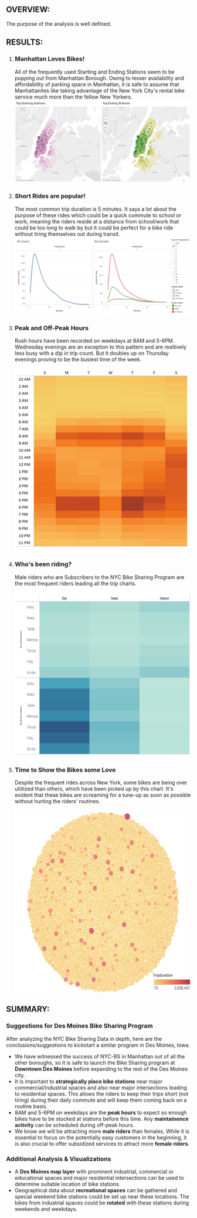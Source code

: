 <h2>OVERVIEW:</h2>
<p>The purpose of the analysis is well defined.</p>

<h2>RESULTS:</h2>
<ol>
    <li>
        <h3>Manhattan Loves Bikes!</h3>
        <p>All of the frequently used Starting and Ending Stations seem to be popping out from Manhattan Borough. Owing to lesser availability and affordability of parking space in Manhattan, it is safe to assume that Manhattanites like taking advantage of the New York City's rental bike service much more than the fellow New Yorkers.
        <img src='https://github.com/yazhcodes/bikesharing/blob/main/Resources/Images/Top%20Stations.png'></img>
    </li>
    <li>
        <h3>Short Rides are popular!</h3>
        <p> The most common trip duration is 5 minutes. It says a lot about the purpose of these rides which could be a quick commute to school or work, meaning the riders reside at a distance from school/work that could be too long to walk by but it could be perfect for a bike ride without tiring themselves out during transit.
        <img src='https://github.com/yazhcodes/bikesharing/blob/main/Resources/Images/Trip%20Duration.png'></img>
    </li>
    <li>
        <h3>Peak and Off-Peak Hours</h3>
        <p>Rush hours have been recorded on weekdays at 8AM and 5-6PM. Wednesday evenings are an exception to this pattern and are realtively less busy with a dip in trip count. But it doubles up on Thursday evenings proving to be the busiest time of the week.</p>
        <div align='center'>
            <img src='https://github.com/yazhcodes/bikesharing/blob/main/Resources/Images/Daily%20Trips%20by%20Hour.png' width=500 height=500></img>
        </div>
    </li>
    <li>
        <h3>Who's been riding?</h3>
        <p>Male riders who are Subscribers to the NYC Bike Sharing Program are the most frequent riders leading all the trip charts.</p>
        <div align='center'>
            <img src='https://github.com/yazhcodes/bikesharing/blob/main/Resources/Images/Daily%20Trips%20by%20User.png' width=700 height=450></img>
        </div>
    </li>
    <li>
        <h3>Time to Show the Bikes some Love</h3>
        <p>Despite the frequent rides across New York, some bikes are being over utiilized than others, which have been picked up by this chart. It's evident that these bikes are screaming for a tune-up as soon as possible without hurting the riders' routines.</p>
        <div align='center'>
            <img src='https://github.com/yazhcodes/bikesharing/blob/main/Resources/Images/Bike%20Utilization.png' width=600 height=500></img>
        </div>
    </li>
</ol>

<h2>SUMMARY:</h2>
<h3>Suggestions for Des Moines Bike Sharing Program</h3>
<p>After analyzing the NYC Bike Sharing Data in depth, here are the conclusions/suggestions to kickstart a similar program in Des Moines, Iowa.</p>
<ul>
    <li>We have witnessed the success of NYC-BS in Manhattan out of all the other boroughs, so it is safe to launch the Bike Sharing program at <strong>Downtown Des Moines</strong> before expanding to the rest of the Des Moines city.</li>
    <li>It is important to <strong>strategically place bike stations</strong> near major commercial/industrial spaces and also near major intersections leading to residential spaces. This allows the riders to keep their trips short (not tiring) during their daily commute and will keep them coming back on a routine basis.</li>
    <li>8AM and 5-6PM on weekdays are the <strong>peak hours</strong> to expect so enough bikes have to be stocked at stations before this time. Any <strong>maintainence activity</strong> can be scheduled during off-peak hours.</li>
    <li>We know we will be attracting more <strong>male riders</strong> than females. While it is essential to focus on the potentially easy customers in the beginning, it is also crucial to offer subsidized services to attract more <strong>female riders</strong>.</li>
</ul>
<h3>Additional Analysis & Visualizations</h3>
<ul>
    <li>A <strong>Des Moines map layer</strong> with prominent industrial, commercial or educational spaces and major residential intersections can be used to determine suitable location of bike stations.</li>
    <li>Geographical data about <strong>recreational spaces</strong> can be gathered and special weekend bike stations could be set up near these locations. The bikes from industrial spaces could be <strong>rotated</strong> with these stations during weekends and weekdays.</li>
</ul>
